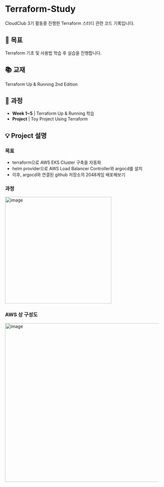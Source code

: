 # Terraform-Study

CloudClub 3기 활동중 진행한 Terraform 스터디 관련 코드 기록입니다.

## :dart: 목표
Terraform 기초 및 사용법 학습 후 실습을 진행합니다.

## :books: 교재
Terraform Up & Running 2nd Edition

## :scroll: 과정

* **Week 1~5** | Terraform Up & Running 학습
* **Project** | Toy Project Using Terraform

## :bulb: Project 설명
### 목표
- terraform으로 AWS EKS Cluster 구축을 자동화
- helm provider으로 AWS Load Balancer Controller와 argocd를 설치
- 이후, argocd와 연결된 github 저장소의 2048게임 배포해보기

### 과정
<img width="348" alt="image" src="https://github.com/jaehanbyun/Terraform-Study/assets/80397512/acc2fe3f-fd64-459a-b58c-644e17a9d81f">

### AWS 상 구성도
<img width="518" alt="image" src="https://github.com/jaehanbyun/Terraform-Study/assets/80397512/df353730-59a6-40e5-9871-21d3ccb9301b">
